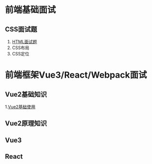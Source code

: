 # 前端基础面试

## CSS面试题

1. [HTML面试题](前端基础面试/CSS面试题/1.HTML面试题.md)
1. CSS布局
1. CSS定位

# 前端框架Vue3/React/Webpack面试

## Vue2基础知识

1.[Vue2基础使用](前端框架面试/Vue2/Vue2基础/1.Vue2基础使用.md)


## Vue2原理知识


## Vue3


## React

